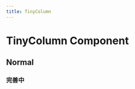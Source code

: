 ```yaml
---
title: TinyColumn
---
```


# TinyColumn Component

## Normal

### 完善中

<!-- ```tsx
import React from 'react';
import { TinyColumn } from '@alipay/techui-charts';
const randomData = (num, max, min) => {
  const data = [];
  for (let i = 0; i < num; i++) {
    data.push({ index: String(i), value: min + Math.random() * (max - min) });
  }
  return data;
};
const config = {
  width: 200,
  height: 50,
  data: randomData(50, 10, 1000),
  xField: 'index',
  yField: 'value',
  guideLine: [
    {
      type: 'median',
      text: {
        position: 'start',
        content: '中位数',
        style: {
          stroke: 'white',
          lineWidth: 2,
        },
      },
    },
  ],
};

export default () => <TinyColumn {...config} />;
``` -->
